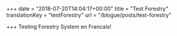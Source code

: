 +++
date = "2018-07-20T14:04:17+00:00"
title = "Test Forestry"
translationKey = "testForestry"
url = "/blogue/posts/test-forestry"

+++
Testing Forestry System en Francais!